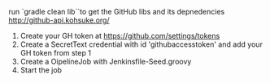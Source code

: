 run `gradle clean lib``to get  the GitHub libs and its depnedencies 
http://github-api.kohsuke.org/

1. Create your GH token at https://github.com/settings/tokens 
2. Create a SecretText credential with id 'githubaccesstoken' and add your GH token from step 1 
3. Create a OipelineJob with Jenkinsfile-Seed.groovy  
4. Start the job